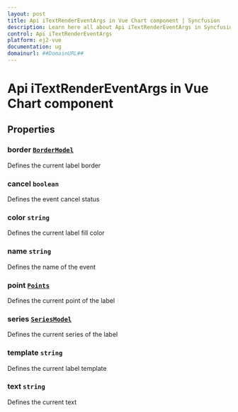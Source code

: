 ```yaml
---
layout: post
title: Api iTextRenderEventArgs in Vue Chart component | Syncfusion
description: Learn here all about Api iTextRenderEventArgs in Syncfusion Vue Chart component of Syncfusion Essential JS 2 and more.
control: Api iTextRenderEventArgs 
platform: ej2-vue
documentation: ug
domainurl: ##DomainURL##
---
```


# Api iTextRenderEventArgs in Vue Chart component

## Properties

### border [`BorderModel`](https://ej2.syncfusion.com/vue/documentation/api-borderModel.html)

Defines the current label border

### cancel `boolean`

Defines the event cancel status

### color `string`

Defines the current label fill color

### name `string`

Defines the name of the event

### point [`Points`](https://ej2.syncfusion.com/vue/documentation/api-points.html)

Defines the current point of the label

### series [`SeriesModel`](https://ej2.syncfusion.com/vue/documentation/api-seriesModel.html)

Defines the current series of the label

### template `string`

Defines the current label template

### text `string`

Defines the current text
